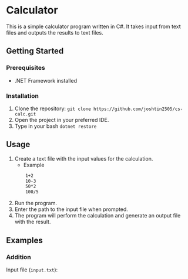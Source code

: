 # Calculator

This is a simple calculator program written in C#. It takes input from text files and outputs the results to text files.

## Getting Started

### Prerequisites

- .NET Framework installed

### Installation

1. Clone the repository: `git clone https://github.com/joshtin2505/cs-calc.git`
2. Open the project in your preferred IDE.
3. Type in your bash `dotnet restore`

## Usage

1. Create a text file with the input values for the calculation.
    - Example 
    ``` bash
        1+2 
        10-3
        50*2
        100/5
    ```
2. Run the program.
3. Enter the path to the input file when prompted.
4. The program will perform the calculation and generate an output file with the result.

## Examples

### Addition

Input file (`input.txt`):
